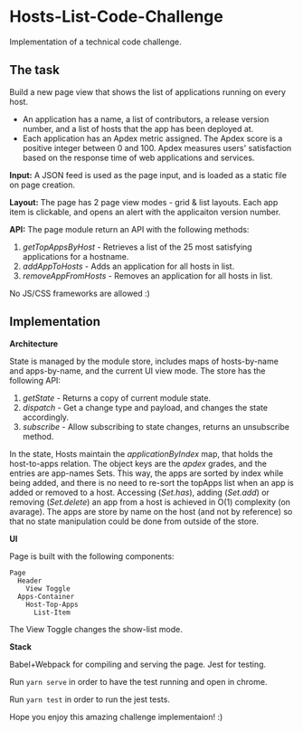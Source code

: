 # Hosts-List-Code-Challenge
Implementation of a technical code challenge.

## The task
Build a new page view that shows the list of applications running on every host.
* An application has a name, a list of contributors, a release version number, and a list of hosts that the app has been deployed at.
* Each application has an Apdex metric assigned. The Apdex score is a positive integer between 0 and 100. Apdex measures users' satisfaction based on the response time of web applications and services.

**Input:** A JSON feed is used as the page input, and is loaded as a static file on page creation.

**Layout:** The page has 2 page view modes - grid & list layouts. Each app item is clickable, and opens an alert with the applicaiton version number.

**API:** The page module return an API with the following methods:
1. _getTopAppsByHost_ - Retrieves a list of the 25 most satisfying applications for a hostname.
2. _addAppToHosts_ - Adds an application for all hosts in list.
3. _removeAppFromHosts_ - Removes an application for all hosts in list.

No JS/CSS frameworks are allowed :)


## Implementation
**Architecture**

State is managed by the module store, includes maps of hosts-by-name and apps-by-name, and the current UI view mode.
The store has the following API:
1. _getState_ - Returns a copy of current module state.
2. _dispatch_ - Get a change type and payload, and changes the state accordingly.
1. _subscribe_ - Allow subscribing to state changes, returns an unsubscribe method.

In the state, Hosts maintain the _applicationByIndex_ map, that holds the host-to-apps relation.
The object keys are the _apdex_ grades, and the entries are app-names Sets.
This way, the apps are sorted by index while being added, and there is no need to re-sort the topApps list when an app is added or removed to a host.
Accessing (_Set.has_), adding (_Set.add_) or removing (_Set.delete_) an app from a host is achieved in O(1) complexity (on avarage).
The apps are store by name on the host (and not by reference) so that no state manipulation could be done from outside of the store.

**UI**

Page is built with the following components:
```
Page
  Header
    View Toggle
  Apps-Container
    Host-Top-Apps
      List-Item
```
The View Toggle changes the show-list mode.

**Stack**

Babel+Webpack for compiling and serving the page.
Jest for testing.
    

Run `yarn serve` in order to have the test running and open in chrome.

Run `yarn test` in order to run the jest tests.


Hope you enjoy this amazing challenge implementaion! :)
